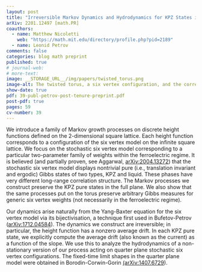 ```yaml
---
layout: post
title: "Irreversible Markov Dynamics and Hydrodynamics for KPZ States in the Stochastic Six Vertex Model"
arXiv: 2201.12497 [math.PR]
coauthors:
  - name: Matthew Nicoletti
    web: "https://math.mit.edu/directory/profile.php?pid=2189"
  - name: Leonid Petrov
comments: false
categories: blog math preprint
published: true
# journal-web: 
# more-text:
image: __STORAGE_URL__/img/papers/twisted_torus.png
image-alt: The twisted torus, a six vertex configuration, and the corresponding height function
show-date: true
pdf: 39-publ-petrov-post-tenure-preprint.pdf
post-pdf: true
pages: 59
cv-number: 39
---
```


We introduce a family of Markov growth processes on discrete height functions defined on the 2-dimensional square lattice. Each height function corresponds to a configuration of the six vertex model on the infinite square lattice. We focus on the stochastic six vertex model corresponding to a particular two-parameter family of weights within the ferroelectric regime. It is believed (and partially proven, see Aggarwal, [arXiv:2004.13272](https://arxiv.org/abs/2004.13272)) that the stochastic six vertex model displays nontrivial pure (i.e., translation invariant and ergodic) Gibbs states of two types, KPZ and liquid. These phases have very different long-range correlation structure. The Markov processes we construct preserve the KPZ pure states in the full plane. We also show that the same processes put on the torus preserve arbitrary Gibbs measures for generic six vertex weights (not necessarily in the ferroelectric regime).

Our dynamics arise naturally from the Yang-Baxter equation for the six vertex model via its bijectivisation, a technique first used in Bufetov-Petrov ([arXiv:1712.04584](https://arxiv.org/abs/1712.04584)). The dynamics we construct are irreversible; in particular, the height function has a nonzero average drift. In each KPZ pure state, we explicitly compute the average drift (also known as the current) as a function of the slope. We use this to analyze the hydrodynamics of a non-stationary version of our process acting on quarter plane stochastic six vertex configurations. The fixed-time limit shapes in the quarter plane model were obtained in Borodin-Corwin-Gorin [(arXiv:1407.6729](https://arxiv.org/abs/1407.6729)).
